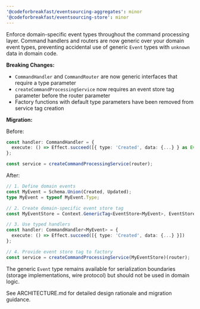 ```yaml
---
'@codeforbreakfast/eventsourcing-aggregates': minor
'@codeforbreakfast/eventsourcing-store': minor
---
```


Enforce domain-specific event types throughout the command processing layer. Command handlers and routers are now generic over your domain event types, preventing accidental use of generic `Event` types with `unknown` data in domain code.

**Breaking Changes:**

- `CommandHandler` and `CommandRouter` are now generic interfaces that require a type parameter
- `createCommandProcessingService` now requires an event store tag parameter before the router parameter
- Factory functions with default type parameters have been removed from service tag creation

**Migration:**

Before:

```typescript
const handler: CommandHandler = {
  execute: () => Effect.succeed([{ type: 'Created', data: {...} } as Event])
};

const service = createCommandProcessingService(router);
```

After:

```typescript
// 1. Define domain events
const MyEvent = Schema.Union(Created, Updated);
type MyEvent = typeof MyEvent.Type;

// 2. Create domain-specific event store tag
const MyEventStore = Context.GenericTag<EventStore<MyEvent>, EventStore<MyEvent>>('MyEventStore');

// 3. Use typed handlers
const handler: CommandHandler<MyEvent> = {
  execute: () => Effect.succeed([{ type: 'Created', data: {...} }])
};

// 4. Provide event store tag to factory
const service = createCommandProcessingService(MyEventStore)(router);
```

The generic `Event` type remains available for serialization boundaries (storage implementations, wire protocol) but should not be used in domain logic.

See ARCHITECTURE.md for detailed design rationale and migration guidance.
